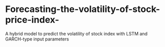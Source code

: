 # Forecasting-the-volatility-of-stock-price-index-
A hybrid model to predict the volatility of stock index with LSTM and GARCH-type input parameters
